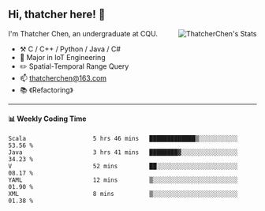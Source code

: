 ## Hi, thatcher here! :wave:

<img align="right" src="https://github-readme-stats.vercel.app/api?username=thatcherchen&title_color=333&text_color=777" alt="ThatcherChen's Stats" >

I'm Thatcher Chen, an undergraduate at CQU.

- :hammer_and_pick:  C / C++ / Python / Java / C# 
- :seedling:  Major in IoT Engineering
- :pencil2:  Spatial-Temporal Range Query
- :mailbox: thatcherchen@163.com
- :books: 《Refactoring》

---

#### :bar_chart: Weekly Coding Time

<!--START_SECTION:waka-->

```text
Scala                   5 hrs 46 mins   █████████████▒░░░░░░░░░░░   53.56 %
Java                    3 hrs 41 mins   ████████▓░░░░░░░░░░░░░░░░   34.23 %
V                       52 mins         ██░░░░░░░░░░░░░░░░░░░░░░░   08.17 %
YAML                    12 mins         ▒░░░░░░░░░░░░░░░░░░░░░░░░   01.90 %
XML                     8 mins          ▒░░░░░░░░░░░░░░░░░░░░░░░░   01.38 %
```

<!--END_SECTION:waka-->
